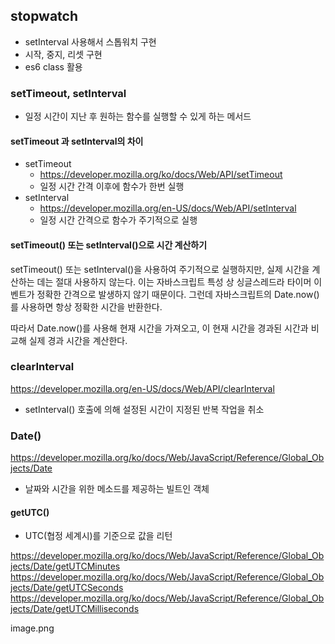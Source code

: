 ## stopwatch

- setInterval 사용해서 스톱워치 구현
- 시작, 중지, 리셋 구현
- es6 class 활용

### setTimeout, setInterval

- 일정 시간이 지난 후 원하는 함수를 실행할 수 있게 하는 메서드

#### setTimeout 과 setInterval의 차이

- setTimeout
  - https://developer.mozilla.org/ko/docs/Web/API/setTimeout
  - 일정 시간 간격 이후에 함수가 한번 실행
- setInterval
  - https://developer.mozilla.org/en-US/docs/Web/API/setInterval
  - 일정 시간 간격으로 함수가 주기적으로 실행

#### setTimeout() 또는 setInterval()으로 시간 계산하기

setTimeout() 또는 setInterval()을 사용하여 주기적으로 실행하지만,
실제 시간을 계산하는 데는 절대 사용하지 않는다.
이는 자바스크립트 특성 상 싱글스레드라 타이머 이벤트가 정확한 간격으로 발생하지 않기 때문이다.
그런데 자바스크립트의 Date.now() 를 사용하면 항상 정확한 시간을 반환한다.

따라서 Date.now()를 사용해 현재 시간을 가져오고, 이 현재 시간을 경과된 시간과 비교해 실제 경과 시간을 계산한다.

### clearInterval

https://developer.mozilla.org/en-US/docs/Web/API/clearInterval

- setInterval() 호출에 의해 설정된 시간이 지정된 반복 작업을 취소

### Date()

https://developer.mozilla.org/ko/docs/Web/JavaScript/Reference/Global_Objects/Date

- 날짜와 시간을 위한 메소드를 제공하는 빌트인 객체

#### getUTC()

- UTC(협정 세계시)를 기준으로 값을 리턴

https://developer.mozilla.org/ko/docs/Web/JavaScript/Reference/Global_Objects/Date/getUTCMinutes
https://developer.mozilla.org/ko/docs/Web/JavaScript/Reference/Global_Objects/Date/getUTCSeconds
https://developer.mozilla.org/ko/docs/Web/JavaScript/Reference/Global_Objects/Date/getUTCMilliseconds

image.png
